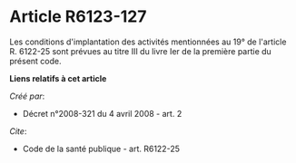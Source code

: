 # Article R6123-127

Les conditions d'implantation des activités mentionnées au 19° de l'article R. 6122-25 sont prévues au titre III du livre Ier
de la première partie du présent code.

**Liens relatifs à cet article**

_Créé par_:

  - Décret n°2008-321 du 4 avril 2008 - art. 2

_Cite_:

  - Code de la santé publique - art. R6122-25
